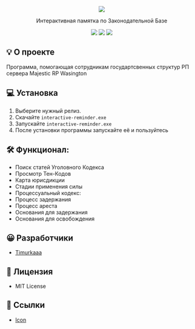 <p align="center">
      <img src="https://img.icons8.com/?size=100&id=42817&format=png&color=000000">
</p>

<p align="center">
       Интерактивная памятка по Законодательной Базе
</p>

<p align="center">
   <img src="https://img.shields.io/badge/Language-Python-yellow">
   <img src="https://img.shields.io/badge/Version-v1.3-blue">
   <img src="https://img.shields.io/badge/License-MIT-red">
</p>

## 💡 О проекте
Программа, помогающая сотрудникам государтсвенных структур РП сервера Majestic RP Wasington

## 💻 Установка
1. Выберите нужный релиз.
2. Скачайте ```interactive-reminder.exe```
3. Запускайте ```interactive-reminder.exe```
4. После установки программы запускайте её и пользуйтесь

## 🛠 Функционал:
- Поиск статей Уголовного Кодекса
- Просмотр Тен-Кодов
- Карта юрисдикции
- Стадии применения силы
- Процессуальный кодекс:
 - Процесс задержания
 - Процесс ареста
 - Основания для задержания
 - Основания для освобождения

## 😀 Разработчики
- [Timurkaaa](https://github.com/Timurkaaaaaaa)

## 🧾 Лицензия
- MIT License

## 📎 Ссылки
- [Icon](https://icons8.ru/icon/42817/информация)
